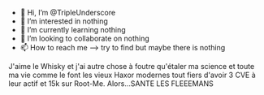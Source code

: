 - 👋 Hi, I’m @TripleUnderscore
- 👀 I’m interested in nothing
- 🌱 I’m currently learning nothing
- 💞️ I’m looking to collaborate on nothing
- 📫 How to reach me --> try to find but maybe there is nothing

J'aime le Whisky et j'ai autre chose à foutre qu'étaler ma science et toute ma vie comme le font les vieux Haxor modernes tout fiers d'avoir 3 CVE à leur actif et 15k sur Root-Me. Alors...SANTE LES FLEEEMANS

<!---
TripleUnderscore/TripleUnderscore is a ✨ special ✨ repository because its `README.md` (this file) appears on your GitHub profile.
You can click the Preview link to take a look at your changes.
--->
